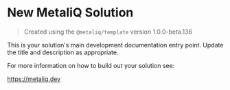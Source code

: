 # New MetaliQ Solution

> Created using the `@metaliq/template` version 1.0.0-beta.136

This is your solution's main development documentation entry point. Update the title and description as appropriate.

For more information on how to build out your solution see:

https://metaliq.dev
